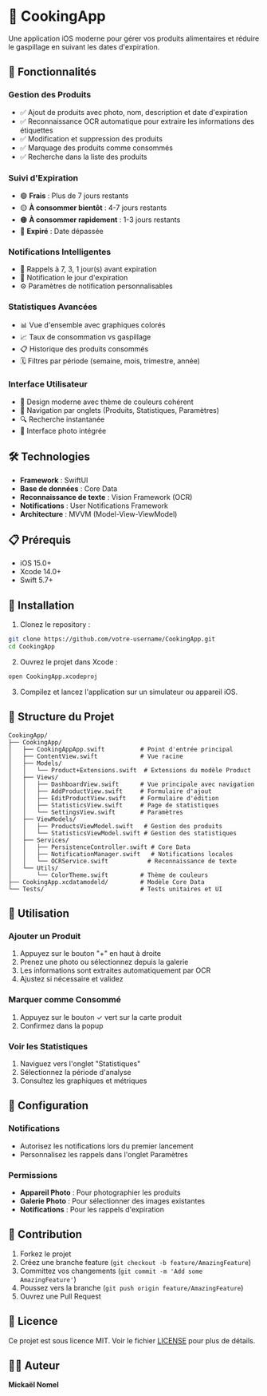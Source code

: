 # 🍎 CookingApp

Une application iOS moderne pour gérer vos produits alimentaires et réduire le gaspillage en suivant les dates d'expiration.

## 📱 Fonctionnalités

### Gestion des Produits
- ✅ Ajout de produits avec photo, nom, description et date d'expiration
- ✅ Reconnaissance OCR automatique pour extraire les informations des étiquettes
- ✅ Modification et suppression des produits
- ✅ Marquage des produits comme consommés
- ✅ Recherche dans la liste des produits

### Suivi d'Expiration
- 🟢 **Frais** : Plus de 7 jours restants
- 🟡 **À consommer bientôt** : 4-7 jours restants  
- 🟠 **À consommer rapidement** : 1-3 jours restants
- 🔴 **Expiré** : Date dépassée

### Notifications Intelligentes
- 📅 Rappels à 7, 3, 1 jour(s) avant expiration
- 📅 Notification le jour d'expiration
- ⚙️ Paramètres de notification personnalisables

### Statistiques Avancées
- 📊 Vue d'ensemble avec graphiques colorés
- 📈 Taux de consommation vs gaspillage
- 📋 Historique des produits consommés
- 🗓️ Filtres par période (semaine, mois, trimestre, année)

### Interface Utilisateur
- 🎨 Design moderne avec thème de couleurs cohérent
- 📱 Navigation par onglets (Produits, Statistiques, Paramètres)
- 🔍 Recherche instantanée
- 📸 Interface photo intégrée

## 🛠️ Technologies

- **Framework** : SwiftUI
- **Base de données** : Core Data
- **Reconnaissance de texte** : Vision Framework (OCR)
- **Notifications** : User Notifications Framework
- **Architecture** : MVVM (Model-View-ViewModel)

## 📋 Prérequis

- iOS 15.0+
- Xcode 14.0+
- Swift 5.7+

## 🚀 Installation

1. Clonez le repository :
```bash
git clone https://github.com/votre-username/CookingApp.git
cd CookingApp
```

2. Ouvrez le projet dans Xcode :
```bash
open CookingApp.xcodeproj
```

3. Compilez et lancez l'application sur un simulateur ou appareil iOS.

## 📁 Structure du Projet

```
CookingApp/
├── CookingApp/
│   ├── CookingAppApp.swift          # Point d'entrée principal
│   ├── ContentView.swift            # Vue racine
│   ├── Models/
│   │   └── Product+Extensions.swift  # Extensions du modèle Product
│   ├── Views/
│   │   ├── DashboardView.swift      # Vue principale avec navigation
│   │   ├── AddProductView.swift     # Formulaire d'ajout
│   │   ├── EditProductView.swift    # Formulaire d'édition
│   │   ├── StatisticsView.swift     # Page de statistiques
│   │   └── SettingsView.swift       # Paramètres
│   ├── ViewModels/
│   │   ├── ProductsViewModel.swift   # Gestion des produits
│   │   └── StatisticsViewModel.swift # Gestion des statistiques
│   ├── Services/
│   │   ├── PersistenceController.swift # Core Data
│   │   ├── NotificationManager.swift   # Notifications locales
│   │   └── OCRService.swift           # Reconnaissance de texte
│   └── Utils/
│       └── ColorTheme.swift         # Thème de couleurs
├── CookingApp.xcdatamodeld/         # Modèle Core Data
└── Tests/                           # Tests unitaires et UI
```

## 🎯 Utilisation

### Ajouter un Produit
1. Appuyez sur le bouton "+" en haut à droite
2. Prenez une photo ou sélectionnez depuis la galerie
3. Les informations sont extraites automatiquement par OCR
4. Ajustez si nécessaire et validez

### Marquer comme Consommé
1. Appuyez sur le bouton ✓ vert sur la carte produit
2. Confirmez dans la popup

### Voir les Statistiques
1. Naviguez vers l'onglet "Statistiques"
2. Sélectionnez la période d'analyse
3. Consultez les graphiques et métriques

## 🔧 Configuration

### Notifications
- Autorisez les notifications lors du premier lancement
- Personnalisez les rappels dans l'onglet Paramètres

### Permissions
- **Appareil Photo** : Pour photographier les produits
- **Galerie Photo** : Pour sélectionner des images existantes
- **Notifications** : Pour les rappels d'expiration

## 🤝 Contribution

1. Forkez le projet
2. Créez une branche feature (`git checkout -b feature/AmazingFeature`)
3. Committez vos changements (`git commit -m 'Add some AmazingFeature'`)
4. Poussez vers la branche (`git push origin feature/AmazingFeature`)
5. Ouvrez une Pull Request

## 📝 Licence

Ce projet est sous licence MIT. Voir le fichier [LICENSE](LICENSE) pour plus de détails.

## 👨‍💻 Auteur

**Mickaël Nomel**
